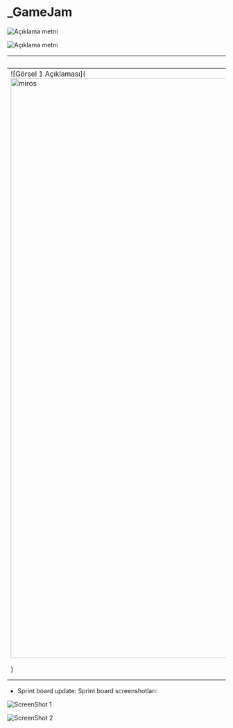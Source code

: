 # _GameJam

![Açıklama metni](https://cdn.discordapp.com/attachments/1250405114477416525/1259564074023256175/recoil.gif?ex=668c23f4&is=668ad274&hm=da7d39d909cf7d1a3eefefc5aff689c068f37fbcddd67dab7d0a8d949efbd983&)


![Açıklama metni](<img width="948" alt="Ekran Resmi 2024-07-07 20 44 47" src="https://github.com/ozllemd/_GameJam/assets/159573862/6e1fd7c9-81ae-41d0-83f5-715588380056">
)


| Görsel 1 | Görsel 2 | Görsel 3 |
| --- | --- | --- |
| ![Görsel 1 Açıklaması](<img width="1333" alt="miros" src="https://github.com/ozllemd/_GameJam/assets/159573862/d869fe56-6219-4a43-9731-714ca7471a5b">
) | ![Görsel 2 Açıklaması](images/image2.png) | ![Görsel 3 Açıklaması](images/image3.png) |


* Sprint board update: Sprint board screenshotları:

![ScreenShot 1](<img width="1333" alt="miros" src="https://github.com/OgyaDev/Unity42/assets/159573862/459e85fc-3310-4a3c-aed9-beb2534be49f">
)

![ScreenShot 2](<img width="948" alt="board" src="https://github.com/OgyaDev/Unity42/assets/159573862/8af53294-2168-4b46-935a-e860938e0729">
)
